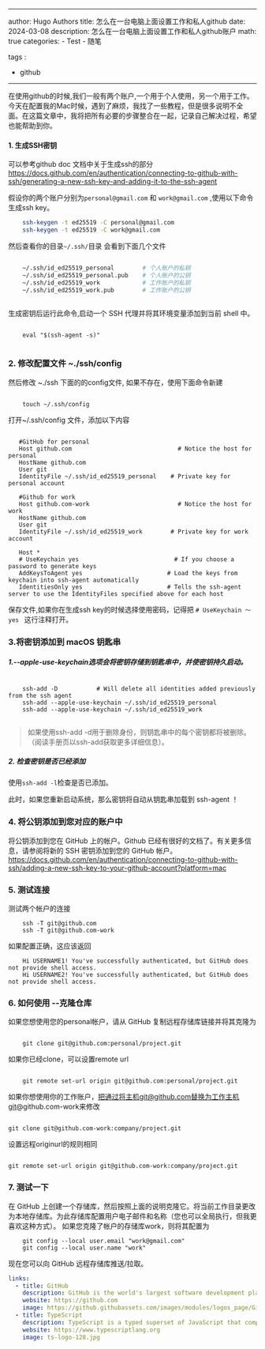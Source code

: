 
---
author: Hugo Authors
title: 怎么在一台电脑上面设置工作和私人github 
date: 2024-03-08
description: 怎么在一台电脑上面设置工作和私人github账户
math: true
categories:
    - Test
    - 随笔

tags :
   - github

---




在使用github的时候,我们一般有两个账户,一个用于个人使用，另一个用于工作。今天在配置我的Mac时候，遇到了麻烦，我找了一些教程，但是很多说明不全面。在这篇文章中，我将把所有必要的步骤整合在一起，记录自己解决过程，希望也能帮助到你。

#### 1. 生成SSH密钥


可以参考github doc 文档中关于生成ssh的部分
https://docs.github.com/en/authentication/connecting-to-github-with-ssh/generating-a-new-ssh-key-and-adding-it-to-the-ssh-agent

假设你的两个账户分别为`personal@gmail.com` 和 `work@gmail.com`  ,使用以下命令生成ssh key。    




```bash
    ssh-keygen -t ed25519 -C personal@gmail.com
    ssh-keygen -t ed25519 -C work@gmail.com     
```

然后查看你的目录`~/.ssh/`目录  会看到下面几个文件



```bash

    ~/.ssh/id_ed25519_personal        # 个人账户的私钥
    ~/.ssh/id_ed25519_personal.pub    # 个人账户的公钥
    ~/.ssh/id_ed25519_work            # 工作账户的私钥
    ~/.ssh/id_ed25519_work.pub        # 工作账户的公钥
    
```

生成密钥后运行此命令,启动一个 SSH 代理并将其环境变量添加到当前 shell 中。

````shell

    eval "$(ssh-agent -s)"      
    

````

### 2. 修改配置文件  ~./ssh/config 

然后修改 ~./ssh 下面的的config文件,  如果不存在，使用下面命令新建


```shell 

    touch ~/.ssh/config

 ```
 打开~/.ssh/config 文件，添加以下内容

 ``` shell
 
    #GitHub for personal
    Host github.com                              # Notice the host for personal
    HostName github.com
    User git
    IdentityFile ~/.ssh/id_ed25519_personal    # Private key for personal account

    #Github for work
    Host github.com-work                         # Notice the host for work 
    HostName github.com
    User git
    IdentityFile ~/.ssh/id_ed25519_work        # Private key for work account

    Host *
    # UseKeychain yes                           # If you choose a password to generate keys
    AddKeysToAgent yes                        # Load the keys from keychain into ssh-agent automatically
    IdentitiesOnly yes                        # Tells the ssh-agent server to use the IdentityFiles specified above for each host

```

保存文件,如果你在生成ssh key的时候选择使用密码，记得把 `# UseKeychain ～yes `   这行注释打开。

 ### 3.将密钥添加到 macOS 钥匙串

  ##### 1.--apple-use-keychain选项会将密钥存储到钥匙串中，并使密钥持久启动。

```shell

    ssh-add -D           # Will delete all identities added previously from the ssh agent
    ssh-add --apple-use-keychain ~/.ssh/id_ed25519_personal
    ssh-add --apple-use-keychain ~/.ssh/id_ed25519_work    


```



> 如果使用ssh-add -d用于删除身份，则钥匙串中的每个密钥都将被删除。（阅读手册页以ssh-add获取更多详细信息）。
##### 2. 检查密钥是否已经添加

使用`ssh-add -l`检查是否已添加。

此时，如果您重新启动系统，那么密钥将自动从钥匙串加载到 ssh-agent ！

### 4. 将公钥添加到您对应的账户中


将公钥添加到您在 GitHub 上的帐户。Github 已经有很好的文档了。有关更多信息，请参阅将新的 SSH 密钥添加到您的 GitHub 帐户。
https://docs.github.com/en/authentication/connecting-to-github-with-ssh/adding-a-new-ssh-key-to-your-github-account?platform=mac

### 5. 测试连接

测试两个帐户的连接

```shell
    ssh -T git@github.com
    ssh -T git@github.com-work    

````
如果配置正确，这应该返回

```shell
    Hi USERNAME1! You've successfully authenticated, but GitHub does not provide shell access. 
    Hi USERNAME2! You've successfully authenticated, but GitHub does not provide shell access. 

```
### 6. 如何使用 --克隆仓库

如果您想使用您的personal帐户，请从 GitHub 复制远程存储库链接并将其克隆为
``` shell

    git clone git@github.com:personal/project.git

```
如果你已经clone，可以设置remote url

``` shell

    git remote set-url origin git@github.com:personal/project.git

```

 如果你想使用你的工作账户，把通过将主机git@github.com替换为工作主机git@github.com-work来修改 
```shell

git clone git@github.com-work:company/project.git
```
设置远程originurl的规则相同

```shell

git remote set-url origin git@github.com-work:company/project.git

```
### 7. 测试一下

在 GitHub 上创建一个存储库，然后按照上面的说明克隆它。将当前工作目录更改为本地存储库。为此存储库配置用户电子邮件和名称（您也可以全局执行，但我更喜欢这种方式）。
如果您克隆了帐户的存储库work，则将其配置为

```shell
    git config --local user.email "work@gmail.com"
    git config --local user.name "work"
```
现在您可以向 GitHub 远程存储库推送/拉取。

```yaml
links:
  - title: GitHub
    description: GitHub is the world's largest software development platform.
    website: https://github.com
    image: https://github.githubassets.com/images/modules/logos_page/GitHub-Mark.png
  - title: TypeScript
    description: TypeScript is a typed superset of JavaScript that compiles to plain JavaScript.
    website: https://www.typescriptlang.org
    image: ts-logo-128.jpg
```
